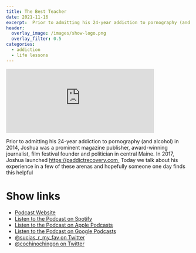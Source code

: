 ```yaml
---
title: The Best Teacher
date: 2021-11-16
excerpt:  Prior to admitting his 24-year addiction to pornography (and alcohol) in 2014, Joshua was a prominent magazine publisher, award-winning journalist, film festival founder and politician in central Maine.
header:
  overlay_image: /images/show-logo.png
  overlay_filter: 0.5
categories: 
  - addiction
  - life lessons
---
```


<iframe src='https://embed.podcasts.apple.com/us/podcast/the-best-teacher/id1548173787?i=1000542071016&amp;theme=dark' width='80%' height='175' frameborder='0' allowtransparency='true' allow='encrypted-media'></iframe>

Prior to admitting his 24-year addiction to pornography (and alcohol) in 2014, Joshua was a prominent magazine publisher, award-winning journalist, film festival founder and politician in central Maine.
In 2017, Joshua launched https://paddictrecovery.com 
Today we talk about his experience in a few of these arenas and hopefully someone one day finds this helpful

# Show links

* <i class='fas fa-link'></i> [Podcast Website](https://sucias.xyz)
* <i class='fab fa-spotify'></i> [Listen to the Podcast on Spotify](https://open.spotify.com/show/3XjoipCU3QzeIaQAAQpBdW)
* <i class='fas fa-podcast'></i> [Listen to the Podcast on Apple Podcasts](https://podcasts.apple.com/us/podcast/sucias-are-my-favorite/id1548173787)
* <i class='fab fa-google-play'></i> [Listen to the Podcast on Google Podcasts](https://podcasts.google.com/feed/aHR0cHM6Ly9hbmNob3IuZm0vcy80MjI0YzYzYy9wb2RjYXN0L3Jzcw==)
* <i class='fab fa-twitter'></i> [@sucias_r_my_fav on Twitter](https://twitter.com/sucias_r_my_fav)
* <i class='fab fa-twitter'></i> [@cochinochingon on Twitter](https://twitter.com/cochinochingon)
